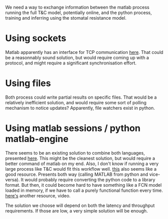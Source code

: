 We need a way to exchange information between the matlab process running the full T&C model, potentially online, and the python process, training and inferring using the stomatal resistance model.

# Using sockets
Matlab apparently has an interface for TCP communication [here](https://www.mathworks.com/help/instrument/tcp-ip-interface.html). That could be a reasonnably sound solution, but would require coming up with a protocol, and might require a significant synchronisation effort.

# Using files
Both process could write partial results on specific files. That would be a relatively inefficient solution, and would require some sort of polling mechanism to notice updates? Apparently, file watchers exist in python.

# Using matlab sessions / python matlab-engine
There seems to be an existing solution to combine both languages, presented [here](https://www.mathworks.com/help/matlab/matlab_external/connect-python-to-running-matlab-session.html). This might be the cleanest solution, but would require a better command of matlab on my end. Also, I don't know if running a very large process like T&C would fit this workflow well. [this](https://blogs.mathworks.com/student-lounge/2020/09/14/using-matlab-and-python-together/) also seems like a good resource. Presents both way (calling MATLAB from python and vice-versa). It would probably require converting the python code to a library format. But then, it could become hard to have something like a FCN model loaded in memory, if we have to call a purely functional function every time. [here's](https://www.mathworks.com/videos/mathworks-energy-conference-2022-how-python-and-matlab-can-work-together-1679461122169.html) another resource, video.


The solution we choose will depend on both the latency and throughput requirements. If those are low, a very simple solution will be enough.

